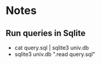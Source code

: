 # Notes

## Run queries in Sqlite

- cat query.sql | sqlite3 univ.db
- sqlite3 univ.db ".read query.sql"

